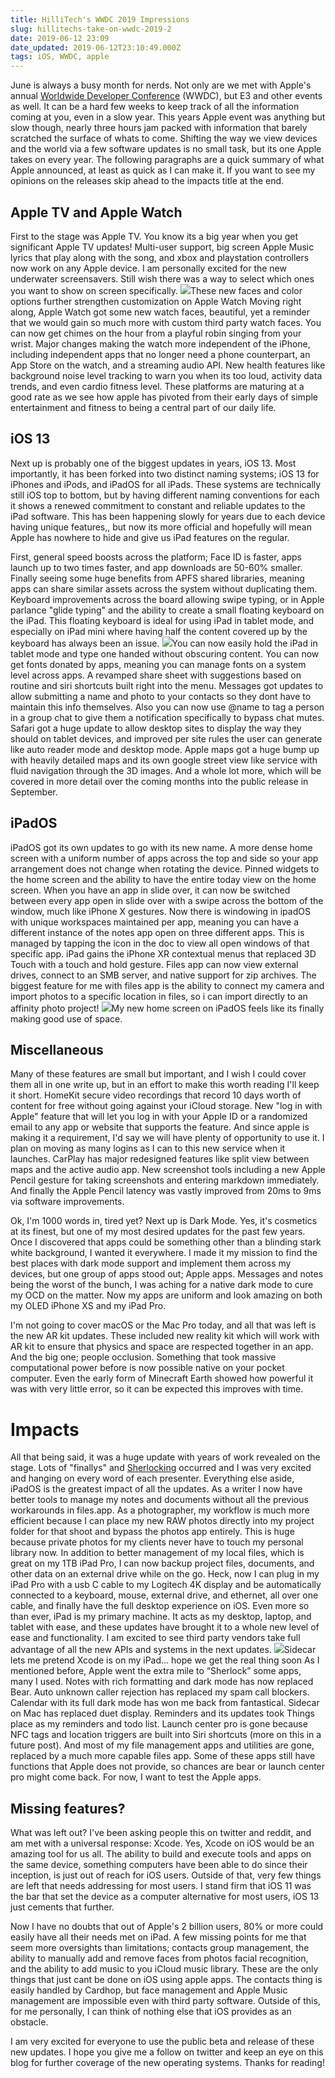 ```yaml
---
title: HilliTech's WWDC 2019 Impressions
slug: hillitechs-take-on-wwdc-2019-2
date: 2019-06-12 23:09
date_updated: 2019-06-12T23:10:49.000Z
tags: iOS, WWDC, apple
---
```


June is always a busy month for nerds. Not only are we met with Apple's annual [Worldwide Developer Conference](https://developer.apple.com/wwdc19/) (WWDC), but E3 and other events as well. It can be a hard few weeks to keep track of all the information coming at you, even in a slow year. This years Apple event was anything but slow though, nearly three hours jam packed with information that barely scratched the surface of whats to come. Shifting the way we view devices and the world via a few software updates is no small task, but its one Apple takes on every year. The following paragraphs are a quick summary of what Apple announced, at least as quick as I can make it. If you want to see my opinions on the releases skip ahead to the impacts title at the end.

## Apple TV and Apple Watch

First to the stage was Apple TV. You know its a big year when you get significant Apple TV updates! Multi-user support, big screen Apple Music lyrics that play along with the song, and xbox and playstation controllers now work on any Apple device. I am personally excited for the new underwater screensavers. Still wish there was a way to select which ones you want to show on screen specifically.
![](/content/images/2019/06/IMG_0020.jpeg)These new faces and color options further strengthen customization on Apple Watch
Moving right along, Apple Watch got some new watch faces, beautiful, yet a reminder that we would gain so much more with custom third party watch faces. You can now get chimes on the hour from a playful robin singing from your wrist. Major changes making the watch more independent of the iPhone, including independent apps that no longer need a phone counterpart, an App Store on the watch, and a streaming audio API. New health features like background noise level tracking to warn you when its too loud, activity data trends, and even cardio fitness level. These platforms are maturing at a good rate as we see how apple has pivoted from their early days of simple entertainment and fitness to being a central part of our daily life.

## iOS 13

Next up is probably one of the biggest updates in years, iOS 13. Most importantly, it has been forked into two distinct naming systems; iOS 13 for iPhones and iPods, and iPadOS for all iPads. These systems are technically still iOS top to bottom, but by having different naming conventions for each it shows a renewed commitment to constant and reliable updates to the iPad software. This has been happening slowly for years due to each device having unique features,, but now its more official and hopefully will mean Apple has nowhere to hide and give us iPad features on the regular.

First, general speed boosts across the platform; Face ID is faster, apps launch up to two times faster, and app downloads are 50-60% smaller. Finally seeing some huge benefits from APFS shared libraries, meaning apps can share similar assets across the system without duplicating them. Keyboard improvements across the board allowing swipe typing, or in Apple parlance "glide typing" and the ability to create a small floating keyboard on the iPad. This floating keyboard is ideal for using iPad in tablet mode, and especially on iPad mini where having half the content covered up by the keyboard has always been an issue.
![](/content/images/2019/06/IMG_0022.PNG)You can now easily hold the iPad in tablet mode and type one handed without obscuring content.
You can now get fonts donated by apps, meaning you can manage fonts on a system level across apps. A revamped share sheet with suggestions based on routine and siri shortcuts built right into the menu. Messages got updates to allow submitting a name and photo to your contacts so they dont have to maintain this info themselves. Also you can now use @name to tag a person in a group chat to give them a notification specifically to bypass chat mutes. Safari got a huge update to allow desktop sites to display the way they should on tablet devices, and improved per site rules the user can generate like auto reader mode and desktop mode. Apple maps got a huge bump up with heavily detailed maps and its own google street view like service with fluid navigation through the 3D images. And a whole lot more, which will be covered in more detail over the coming months into the public release in September.

## iPadOS

iPadOS got its own updates to go with its new name. A more dense home screen with a uniform number of apps across the top and side so your app arrangement does not change when rotating the device. Pinned widgets to the home screen and the ability to have the entire today view on the home screen. When you have an app in slide over, it can now be switched between every app open in slide over with a swipe across the bottom of the window, much like iPhone X gestures. Now there is windowing in ipadOS with unique workspaces maintained per app, meaning you can have a different instance of the notes app open on three different apps. This is managed by tapping the icon in the doc to view all open windows of that specific app. iPad gains the iPhone XR contextual menus that replaced 3D Touch with a touch and hold gesture. Files app can now view external drives, connect to an SMB server, and native support for zip archives. The biggest feature for me with files app is the ability to connect my camera and import photos to a specific location in files, so i can import directly to an affinity photo project!
![](/content/images/2019/06/iVBORw0KGgoAAAANSUhEUgAAC50AAAjwCAYAAAAKgq9xAAAACXBIWXMAAAsTAAALEwEAmpwYAAAM-2.PNG)My new home screen on iPadOS feels like its finally making good use of space.
## Miscellaneous

Many of these features are small but important, and I wish I could cover them all in one write up, but in an effort to make this worth reading I'll keep it short. HomeKit secure video recordings that record 10 days worth of content for free without going against your iCloud storage. New "log in with Apple" feature that will let you log in with your Apple ID or a randomized email to any app or website that supports the feature. And since apple is making it a requirement, I'd say we will have plenty of opportunity to use it. I plan on moving as many logins as I can to this new service when it launches. CarPlay has major redesigned features like split view between maps and the active audio app. New screenshot tools including a new Apple Pencil gesture for taking screenshots and entering markdown immediately. And finally the Apple Pencil latency was vastly improved from 20ms to 9ms via software improvements.

Ok, I'm 1000 words in, tired yet? Next up is Dark Mode. Yes, it's cosmetics at its finest, but one of my most desired updates for the past few years. Once I discovered that apps could be something other than a blinding stark white background, I wanted it everywhere. I made it my mission to find the best places with dark mode support and implement them across my devices, but one group of apps stood out; Apple apps. Messages and notes being the worst of the bunch, I was aching for a native dark mode to cure my OCD on the matter. Now my apps are uniform and look amazing on both my OLED iPhone XS and my iPad Pro.

I'm not going to cover macOS or the Mac Pro today, and all that was left is the new AR kit updates. These included new reality kit which will work with AR kit to ensure that physics and space are respected together in an app. And the big one; people occlusion. Something that took massive computational power before is now possible native on your pocket computer. Even the early form of Minecraft Earth showed how powerful it was with very little error, so it can be expected this improves with time.

# Impacts

All that being said, it was a huge update with years of work revealed on the stage. Lots of "finallys" and [Sherlocking](https://en.wikipedia.org/wiki/Sherlock_(software)) occurred and I was very excited and hanging on every word of each presenter. Everything else aside, iPadOS is the greatest impact of all the updates. As a writer I now have better tools to manage my notes and documents without all the previous workarounds in files.app. As a photographer, my workflow is much more efficient because I can place my new RAW photos directly into my project folder for that shoot and bypass the photos app entirely. This is huge because private photos for my clients never have to touch my personal library now. In addition to better management of my local files, which is great on my 1TB iPad Pro, I can now backup project files, documents, and other data on an external drive while on the go. Heck, now I can plug in my iPad Pro with a usb C cable to my Logitech 4K display and be automatically connected to a keyboard, mouse, external drive, and ethernet, all over one cable, and finally have the full desktop experience on iOS. Even more so than ever, iPad is my primary machine. It acts as my desktop, laptop, and tablet with ease, and these updates have brought it to a whole new level of ease and functionality. I am excited to see third party vendors take full advantage of all the new APIs and systems in the next updates.
![](/content/images/2019/06/IMG_4766.jpg)Sidecar lets me pretend Xcode is on my iPad... hope we get the real thing soon
As I mentioned before, Apple went the extra mile to “Sherlock” some apps, many I used. Notes with rich formatting and dark mode has now replaced Bear. Auto unknown caller rejection has replaced my spam call blockers. Calendar with its full dark mode has won me back from fantastical. Sidecar on Mac has replaced duet display. Reminders and its updates took Things place as my reminders and todo list. Launch center pro is gone because NFC tags and location triggers are built into Siri shortcuts (more on this in a future post). And most of my file management apps and utilities are gone, replaced by a much more capable files app. Some of these apps still have functions that Apple does not provide, so chances are bear or launch center pro might come back. For now, I want to test the Apple apps.

## Missing features?

What was left out? I've been asking people this on twitter and reddit, and am met with a universal response: Xcode. Yes, Xcode on iOS would be an amazing tool for us all. The ability to build and execute tools and apps on the same device, something computers have been able to do since their inception, is just out of reach for iOS users. Outside of that, very few things are left that needs addressing for most users. I stand firm that iOS 11 was the bar that set the device as a computer alternative for most users, iOS 13 just cements that further.

Now I have no doubts that out of Apple's 2 billion users, 80% or more could easily have all their needs met on iPad. A few missing points for me that seem more oversights than limitations; contacts group management, the ability to manually add and remove faces from photos facial recognition, and the ability to add music to you iCloud music library. These are the only things that just cant be done on iOS using apple apps. The contacts thing is easily handled by Cardhop, but face management and Apple Music management are impossible even with third party software. Outside of this, for me personally, I can think of nothing else that iOS provides as an obstacle.

I am very excited for everyone to use the public beta and release of these new updates. I hope you give me a follow on twitter and keep an eye on this blog for further coverage of the new operating systems. Thanks for reading!
